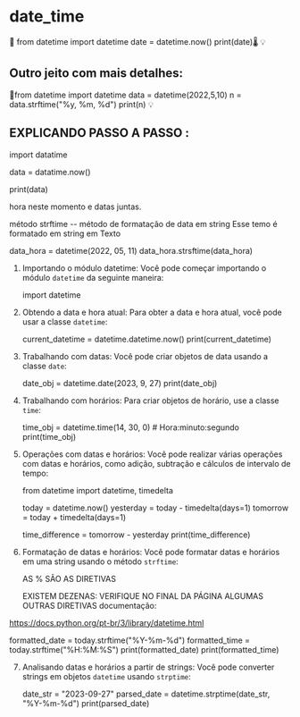 # date_time

📆 from datetime import datetime 
date = datetime.now()
    print(date)🌡
            💡


## Outro jeito com mais detalhes:

📆from datetime import datetime
data = datetime(2022,5,10)
n = data.strftime("%y, %m, %d")
     print(n)
        💡


 ## EXPLICANDO PASSO A PASSO :

 import datatime 

data = datatime.now()

print(data)

hora neste momento e datas juntas. 


método strftime -- método de formatação de data em string
Esse temo é formatado em string em Texto


data_hora  =  datetime(2022, 05, 11)
data_hora.strsftime(data_hora)




1. Importando o módulo datetime:
   Você pode começar importando o módulo `datetime` da seguinte maneira:

  
   import datetime
 

2. Obtendo a data e hora atual:
   Para obter a data e hora atual, você pode usar a classe `datetime`:

  
   current_datetime = datetime.datetime.now()
   print(current_datetime)
  

3. Trabalhando com datas:
   Você pode criar objetos de data usando a classe `date`:

  
   date_obj = datetime.date(2023, 9, 27)
   print(date_obj)
   

4. Trabalhando com horários:
   Para criar objetos de horário, use a classe `time`:

   time_obj = datetime.time(14, 30, 0)  # Hora:minuto:segundo
   print(time_obj)
 

5. Operações com datas e horários:
   Você pode realizar várias operações com datas e horários, como adição, subtração e cálculos de intervalo de tempo:

   
   from datetime import datetime, timedelta

   today = datetime.now()
   yesterday = today - timedelta(days=1)
   tomorrow = today + timedelta(days=1)

   time_difference = tomorrow - yesterday
   print(time_difference)
   

6. Formatação de datas e horários:
   Você pode formatar datas e horários em uma string usando o método `strftime`:
    
   AS % SÃO AS DIRETIVAS

   EXISTEM DEZENAS:
   VERIFIQUE NO FINAL DA PÁGINA ALGUMAS OUTRAS DIRETIVAS
documentação: 

https://docs.python.org/pt-br/3/library/datetime.html   
 
   formatted_date = today.strftime("%Y-%m-%d")
   formatted_time = today.strftime("%H:%M:%S")
   print(formatted_date)
   print(formatted_time)


7. Analisando datas e horários a partir de strings:
   Você pode converter strings em objetos `datetime` usando `strptime`:

  
   date_str = "2023-09-27"
   parsed_date = datetime.strptime(date_str, "%Y-%m-%d")
   print(parsed_date)

